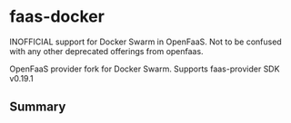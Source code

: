 faas-docker
===========

INOFFICIAL support for Docker Swarm in OpenFaaS. Not to be confused with any other deprecated offerings from openfaas.

OpenFaaS provider fork for Docker Swarm. Supports faas-provider SDK v0.19.1
## Summary


